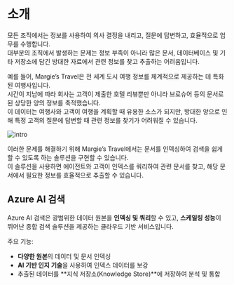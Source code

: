 # 소개

모든 조직에서는 정보를 사용하여 의사 결정을 내리고, 질문에 답변하고, 효율적으로 업무를 수행합니다.  
대부분의 조직에서 발생하는 문제는 정보 부족이 아니라 많은 문서, 데이터베이스 및 기타 저장소에 담긴 방대한 자료에서 관련 정보를 찾고 추출하는 어려움입니다. 

예를 들어, Margie’s Travel은 전 세계 도시 여행 정보를 체계적으로 제공하는 데 특화된 여행사입니다.  
시간이 지남에 따라 회사는 고객이 제출한 호텔 리뷰뿐만 아니라 브로슈어 등의 문서로 된 상당한 양의 정보를 축적했습니다.  
이 데이터는 여행사와 고객이 여행을 계획할 때 유용한 소스가 되지만, 방대한 양으로 인해 특정 고객의 질문에 답변할 때 관련 정보를 찾기가 어려워질 수 있습니다.

![intro](https://learn.microsoft.com/ko-kr/training/wwl-data-ai/create-azure-cognitive-search-solution/media/travel-agent.png)

이러한 문제를 해결하기 위해 Margie’s Travel에서는 문서를 인덱싱하여 검색을 쉽게 할 수 있도록 하는 솔루션을 구현할 수 있습니다.  
이 솔루션을 사용하면 에이전트와 고객이 인덱스를 쿼리하여 관련 문서를 찾고, 해당 문서에서 필요한 정보를 효율적으로 추출할 수 있습니다.

## Azure AI 검색

Azure AI 검색은 광범위한 데이터 원본을 **인덱싱 및 쿼리**할 수 있고, **스케일링 성능**이 뛰어난 종합 검색 솔루션을 제공하는 클라우드 기반 서비스입니다.  

주요 기능:
- **다양한 원본**의 데이터 및 문서 인덱싱  
- **AI 기반 인지 기술**을 사용하여 인덱스 데이터를 보강  
- 추출된 데이터를 **지식 저장소(Knowledge Store)**에 저장하여 분석 및 통합 
